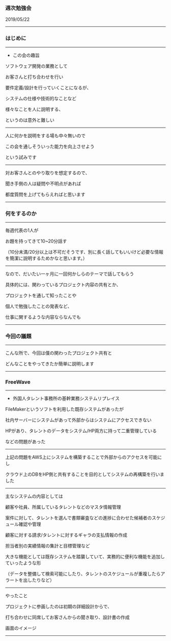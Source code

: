 ### 週次勉強会

2019/05/22

---

### はじめに

---

* この会の趣旨

ソフトウェア開発の業務として

お客さんと打ち合わせを行い

要件定義/設計を行っていくことになるが、

システムの仕様や技術的なことなど

様々なことを人に説明する、

というのは意外と難しい

---

人に何かを説明をする場も中々無いので

この会を通しそういった能力を向上させよう

という試みです

---

対お客さんとのやり取りを想定するので、

聞き手側の人は疑問や不明点があれば

都度質問を上げてもらえればと思います

---

### 何をするのか

---

毎週代表の1人が

お題を持ってきて10~20分話す

（10分未満/20分以上は不可だそうです、別に長く話してもいいけど必要な情報を簡潔に説明するためかなと思います。）

---

なので、だいたい一ヶ月に一回何かしらのテーマで話してもらう

具体的には、関わっているプロジェクト内容の共有とか、

プロジェクトを通して知ったことや

個人で勉強したことの発表など、

仕事に関するような内容ならなんでも

---

### 今回の議題

---

こんな所で、今回は僕の関わったプロジェクト共有と

どんなことをやってきたか簡単に説明します

---

### FreeWave

---

* 外国人タレント事務所の基幹業務システムリプレイス

FileMakerというソフトを利用した既存システムがあったが

社内サーバーにシステムがあって外部からはシステムにアクセスできない

HPがあり、タレントのデータをシステム/HP両方に持って二重管理している

などの問題があった

---

上記の問題をAWS上にシステムを構築することで外部からのアクセスを可能にし

クラウド上のDBをHP側と共有することを目的としてシステムの再構築を行いました

---

主なシステムの内容としては

顧客や社員、所属しているタレントなどのマスタ情報管理

案件に対して、タレントを選んで書類審査などの進捗に合わせた候補者のスケジュール確認や管理

顧客に対する請求/タレントに対するギャラの支払情報の作成

担当者別の実績情報の集計と目標管理など

大きな機能としては既存システムを踏襲していて、実務的に便利な機能を追加していったような形

（データを整備して検索可能にしたり、タレントのスケジュールが重複したらアラートを出したりなど）

---

やったこと

プロジェクトに参画したのは初期の詳細設計からで、

打ち合わせに同席してお客さんからの聞き取り、設計書の作成

画面のイメージ

---








